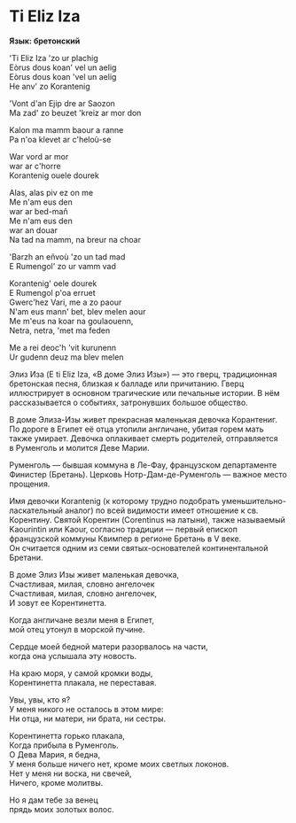 <div>

# Ti Eliz Iza

**Язык: бретонский**

</div>

<div>

'Ti Eliz Iza 'zo ur plachig  
Eòrus dous koan' vel un aelig  
Eòrus dous koan 'vel un aelig  
He anv' zo Korantenig

'Vont d'an Ejip dre ar Saozon  
Ma zad' zo beuzet 'kreiz ar mor don

Kalon ma mamm baour a ranne  
Pa n'oa klevet ar c'heloù-se

War vord ar mor  
war ar c'horre  
Korantenig ouele dourek

Alas, alas piv ez on me  
Me n'am eus den  
war ar bed-mañ  
Me n'am eus den  
war an douar  
Na tad na mamm, na breur na choar

'Barzh an eñvoù 'zo un tad mad  
E Rumengol' zo ur vamm vad

Korantenig' oele dourek  
E Rumengol p'oa erruet  
Gwerc'hez Vari, me a zo paour  
N'am eus mann' bet, blev melen aour  
Me m'eus na koar na goulaouenn,  
Netra, netra, 'met ma feden

Me a rei deoc'h 'vit kurunenn  
Ur gudenn deuz ma blev melen

</div>

<div>

Элиз Иза (E ti Eliz Iza, «В доме Элиз Изы») — это гверц, традиционная бретонская песня, близкая к балладе или причитанию. Гверц иллюстрирует в основном трагические или печальные истории. В нём рассказывается о событиях, затронувших большое общество.

В доме Элиза-Изы живет прекрасная маленькая девочка Корантениг. По дороге в Египет её отца утопили англичане, убитая горем мать также умирает. Девочка оплакивает смерть родителей, отправляется в Руменголь и молится Деве Марии.

Руменголь — бывшая коммуна в Ле-Фау, французском департаменте Финистер (Бретань). Церковь Нотр-Дам-де-Руменголь — важное место прощения.

Имя девочки Korantenig (к которому трудно подобрать уменьшительно-ласкательный аналог) по всей видимости имеет отношение к св. Корентину. Святой Корентин (Corentinus на латыни), также называемый Kaourintin или Kaour, согласно традиции — первый епископ французской коммуны Квимпер в регионе Бретань в V веке. Он считается одним из семи святых-основателей континентальной Бретани.

</div>

<div>
</div>

<div>

В доме Элиз Изы живет маленькая девочка,  
Счастливая, милая, словно ангелочек  
Счастливая, милая, словно ангелочек,  
И зовут ее Корентинетта.

Когда англичане везли меня в Египет,  
мой отец утонул в морской пучине.

Сердце моей бедной матери разорвалось на части,  
когда она услышала эту новость.

На краю моря, у самой кромки воды,  
Корентинетта плакала, не переставая.

Увы, увы, кто я?  
У меня никого не осталось в этом мире:  
Ни отца, ни матери, ни брата, ни сестры.

Корентинетта горько плакала,  
Когда прибыла в Руменголь.  
О Дева Мария, я бедна,  
У меня больше ничего нет, кроме моих светлых локонов.  
Нет у меня ни воска, ни свечей,  
Ничего, кроме молитвы.

Но я дам тебе за венец  
прядь моих золотых волос.

</div>
